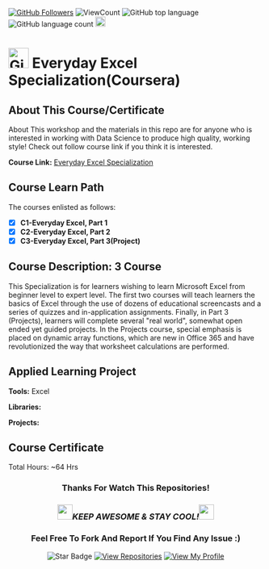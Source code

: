 <a href="https://github.com/bdfd"><img src="https://img.shields.io/github/followers/bdfd?label=Follow%20Me&logo=github" alt="GitHub Followers" /></a>
![ViewCount](<https://views.whatilearened.today/views/github/BDFD-LearningGround/Everyday-Excel-Specialization.svg?cache=remove>)
![GitHub top language](<https://img.shields.io/github/languages/top/BDFD-LearningGround/Everyday-Excel-Specialization?style=flat>)
![GitHub language count](https://img.shields.io/github/languages/count/BDFD-LearningGround/Everyday-Excel-Specialization?style=flat)
<img height=20 src="https://cdn.jsdelivr.net/gh/bdfd/Personal_Image_Repo/7.Color-Icon/Status/Finish.svg" alt="bdfd" />

# <a href="https://github.com/bdfd"><img height=40 src="https://cdn.jsdelivr.net/gh/bdfd/Personal_Image_Repo/4.Stamp/BDFD_Stamp.png" alt="GitHub Followers" /></a> Everyday Excel Specialization(Coursera)

## About This Course/Certificate

About This workshop and the materials in this repo are for anyone who is interested in working with Data Science to produce high quality, working style! Check out follow course link if you think it is interested.

**Course Link:** [Everyday Excel Specialization](https://www.coursera.org/specializations/everyday-excel?=)

## Course Learn Path

The courses enlisted as follows:

- [x] **C1-Everyday Excel, Part 1**
- [x] **C2-Everyday Excel, Part 2**
- [x] **C3-Everyday Excel, Part 3(Project)**

## Course Description: 3 Course

This Specialization is for learners wishing to learn Microsoft Excel from beginner level to expert level.  The first two courses will teach learners the basics of Excel through the use of dozens of educational screencasts and a series of quizzes and in-application assignments.  Finally, in Part 3 (Projects), learners will complete several "real world", somewhat open ended yet guided projects.  In the Projects course, special emphasis is placed on dynamic array functions, which are new in Office 365 and have revolutionized the way that worksheet calculations are performed.

## Applied Learning Project

**Tools:** Excel

**Libraries:**  

**Projects:**  

## Course Certificate

Total Hours: ~64 Hrs

<div align="center">

### Thanks For Watch This Repositories!

### <img src="https://media.giphy.com/media/WUlplcMpOCEmTGBtBW/giphy.gif" width="30"><i>KEEP AWESOME & STAY COOL!</i><img src="https://media.giphy.com/media/WUlplcMpOCEmTGBtBW/giphy.gif" width="30">

### Feel Free To Fork And Report If You Find Any Issue :)

![Star Badge](https://img.shields.io/static/v1?label=%F0%9F%8C%9F&message=If%20Useful&style=style=flat&color=BC4E99)
[![View Repositories](https://img.shields.io/badge/View-My_Repositories-blue?logo=GitHub)](https://github.com/bdfd?tab=repositories)
[![View My Profile](https://img.shields.io/badge/View-My_Profile-green?logo=GitHub)](https://github.com/bdfd) 
</div>
